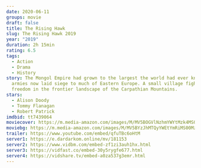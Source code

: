 ```yaml
---
date: 2020-06-11
groups: movie
draft: false
title: The Rising Hawk
slug: The Rising Hawk 2019
year: "2019"
duration: 2h 15min
rating: 6.5
tags:
  - Action
  - Drama
  - History
story: The Mongol Empire had grown to the largest the world had ever known. It's
  armies now laid siege to much of Eastern Europe. A small village fights for
  freedom in the frontier landscape of the Carpathian Mountains.
stars:
  - Alison Doody
  - Tommy Flanagan
  - Robert Patrick
imdbid: tt7439064
moviecover: https://m.media-amazon.com/images/M/MV5BOGVlNzhmYWYtMzk4MS00YmEwLTk3MDYtODM0ZWUwM2Q4Mzg5XkEyXkFqcGdeQXVyMzA0OTQzODE@._V1_SY1000_CR0,0,699,1000_AL_.jpg
moviebg: https://m.media-amazon.com/images/M/MV5BYzJhMTQyYWEtYmRiMS00MzkzLWEwYjItYTQ0OWI1MDM4ZTU5XkEyXkFqcGdeQXVyMTg2NDUwOTM@._V1_SY1000_CR0,0,1499,1000_AL_.jpg
trailer: https://www.youtube.com/embed/qfuTBc6oHtM
server1: https://e.dardarkom.online/mv/181153
server2: https://www.vidbm.com/embed-zf1zi3auh1hx.html
server3: https://vidfast.co/embed-30y5rygfe677.html
server4: https://vidshare.tv/embed-a0za537g3emr.html
---
```

